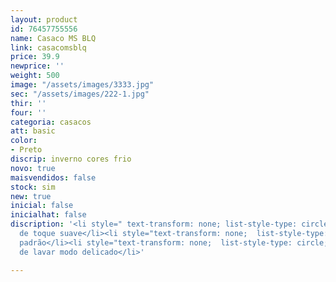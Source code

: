 ```yaml
---
layout: product
id: 76457755556
name: Casaco MS BLQ
link: casacomsblq
price: 39.9
newprice: ''
weight: 500
image: "/assets/images/3333.jpg"
sec: "/assets/images/222-1.jpg"
thir: ''
four: ''
categoria: casacos
att: basic
color:
- Preto
discrip: inverno cores frio
novo: true
maisvendidos: false
stock: sim
new: true
inicial: false
inicialhat: false
discription: '<li style=" text-transform: none; list-style-type: circle; ">Tecido
  de toque suave</li><li style="text-transform: none;  list-style-type: circle; ">Casaco
  padrão</li><li style="text-transform: none;  list-style-type: circle; ">Máquina
  de lavar modo delicado</li>'

---
```

